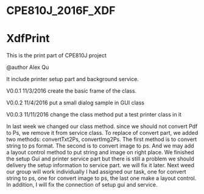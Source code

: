 # CPE810J_2016F_XDF
# XdfPrint
This is the print part of CPE810J project

@author Alex Qu

It include printer setup part and background service.

V0.0.1 11/3/2016 create the basic frame of the class.

V0.0.2 11/4/2016 put a small dialog sample in GUI class

V0.0.3 11/11/2016 change the class method put a test printer class in it

In last week we changed our class method. since we should not convert Pdf to Ps, we remove it from service class. 
To replace of convert part, we added two methods: convertTxt2Ps, convertImg2Ps. The first method is to convert string to ps format.
The second is to convert image to ps. And we may add a layout control method to put string and image on right place.
We finished the setup Gui and printer service part but there is still a problem we should delivery the setup information to service part.
we will fix it later. Next weed our group will work individually I had assigned our task, one for convert string to ps,
one for convert image to ps, the last one make a layout control. In addition, I will fix the connection of setup gui and service.
